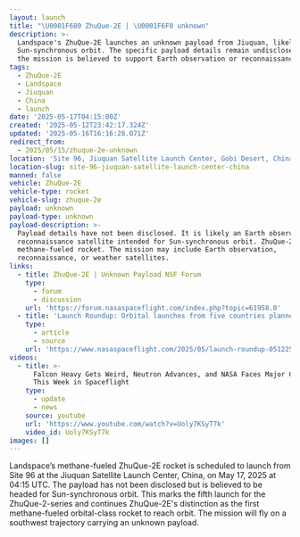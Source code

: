```yaml
---
layout: launch
title: "\U0001F680 ZhuQue-2E | \U0001F6F0 unknown"
description: >-
  Landspace's ZhuQue-2E launches an unknown payload from Jiuquan, likely to
  Sun-synchronous orbit. The specific payload details remain undisclosed, but
  the mission is believed to support Earth observation or reconnaissance.
tags:
  - ZhuQue-2E
  - Landspace
  - Jiuquan
  - China
  - launch
date: '2025-05-17T04:15:00Z'
created: '2025-05-12T23:42:17.324Z'
updated: '2025-05-16T16:16:28.071Z'
redirect_from:
  - 2025/05/15/zhuque-2e-unknown
location: 'Site 96, Jiuquan Satellite Launch Center, Gobi Desert, China'
location-slug: site-96-jiuquan-satellite-launch-center-china
manned: false
vehicle: ZhuQue-2E
vehicle-type: rocket
vehicle-slug: zhuque-2e
payload: unknown
payload-type: unknown
payload-description: >-
  Payload details have not been disclosed. It is likely an Earth observation or
  reconnaissance satellite intended for Sun-synchronous orbit. ZhuQue-2E is a
  methane-fueled rocket. The mission may include Earth observation,
  reconnaissance, or weather satellites.
links:
  - title: ZhuQue-2E | Unknown Payload NSF Forum
    type:
      - forum
      - discussion
    url: 'https://forum.nasaspaceflight.com/index.php?topic=61958.0'
  - title: 'Launch Roundup: Orbital launches from five countries planned'
    type:
      - article
      - source
    url: 'https://www.nasaspaceflight.com/2025/05/launch-roundup-051225/'
videos:
  - title: >-
      Falcon Heavy Gets Weird, Neutron Advances, and NASA Faces Major Cuts |
      This Week in Spaceflight
    type:
      - update
      - news
    source: youtube
    url: 'https://www.youtube.com/watch?v=Uoly7KSyT7k'
    video_id: Uoly7KSyT7k
images: []
---
```

Landspace’s methane-fueled ZhuQue-2E rocket is scheduled to launch from Site 96 at the Jiuquan Satellite Launch Center, China, on May 17, 2025 at 04:15 UTC. The payload has not been disclosed but is believed to be headed for Sun-synchronous orbit. This marks the fifth launch for the ZhuQue-2-series and continues ZhuQue-2E's distinction as the first methane-fueled orbital-class rocket to reach orbit. The mission will fly on a southwest trajectory carrying an unknown payload.
